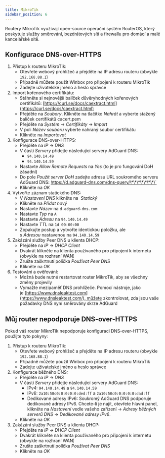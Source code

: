 ```yaml
---
title: MikroTik
sidebar_position: 6
---
```


Routery MikroTik využívají open-source operační systém RouterOS, který poskytuje služby směrování, bezdrátových sítí a firewallu pro domácí a malé kancelářské sítě.

## Konfigurace DNS-over-HTTPS

1. Přístup k routeru MikroTik:
    - Otevřete webový prohlížeč a přejděte na IP adresu routeru (obvykle `192.168.88.1`)
    - Případně můžete použít Winbox pro připojení k routeru MikroTik
    - Zadejte uživatelské jméno a heslo správce
2. Import kořenového certifikátu:
    - Stáhněte si nejnovější balíček důvěryhodných kořenových certifikátů: [https://curl.se/docs/caextract.html](https://curl.se/docs/caextract.html)
    - Přejděte na _Soubory_. Klikněte na tlačítko _Nahrát_ a vyberte stažený balíček certifikátů cacert.pem
    - Přejděte na _Systém_ → _Certifikáty_ → _Import_
    - V poli _Název souboru_ vyberte nahraný soubor certifikátu
    - Klikněte na _Importovat_
3. Konfigurace DNS-over-HTTPS:
    - Přejděte na _IP_ → _DNS_
    - V části _Servery_ přidejte následující servery AdGuard DNS:
        - `94.140.14.49`
        - `94.140.14.59`
    - Nastavte _Allow Remote Requests_ na _Yes_ (to je pro fungování DoH zásadní)
    - Do pole _Použít server DoH_ zadejte adresu URL soukromého serveru AdGuard DNS: https://d.adguard-dns.com/dns-query/\*\*\*\*\*\*\*\`
    - Klikněte na _OK_
4. Vytvořte záznam statického DNS:
    - V _Nastavení DNS_ klikněte na  _Statický_
    - Klikněte na _Přidat nový_
    - Nastavte _Název_ na `d.adguard-dns.com`
    - Nastavte _Typ_ na `A`
    - Nastavte _Adresu_ na `94.140.14.49`
    - Nastavte _TTL_ na `1d 00:00:00`
    - Zopakujte postup a vytvořte identickou položku, ale s _Adresou_ nastavenou na `94.140.14.59`
5. Zakázání služby Peer DNS u klienta DHCP:
    - Přejděte na _IP_ → _DHCP Client_
    - Dvakrát klikněte na klienta používaného pro připojení k internetu (obvykle na rozhraní WAN)
    - Zrušte zaškrtnutí políčka _Používat Peer DNS_
    - Klikněte na _OK_
6. Testování a ověřování:
    - Možná bude nutné restartovat router MikroTik, aby se všechny změny projevily
    - Vymažte mezipaměť DNS prohlížeče. Pomocí nástroje, jako je [https://www.dnsleaktest.com](https://www.dnsleaktest.com/), můžete zkontrolovat, zda jsou vaše požadavky DNS nyní směrovány skrze AdGuard

## Můj router nepodporuje DNS-over-HTTPS

Pokud váš router MikroTik nepodporuje konfiguraci DNS-over-HTTPS, použijte tyto pokyny:

1. Přístup k routeru MikroTik:
    - Otevřete webový prohlížeč a přejděte na IP adresu routeru (obvykle `192.168.88.1`)
    - Případně můžete použít Winbox pro připojení k routeru MikroTik
    - Zadejte uživatelské jméno a heslo správce
2. Konfigurace běžného DNS:
    - Přejděte na _IP_ → _DNS_
    - V části _Servery_ přidejte následující servery AdGuard DNS:
        - IPv4: `94.140.14.49` a `94.140.14.59`
        - IPv6: `2a10:50c0:0:0:0:0:ded:ff` a `2a10:50c0:0:0:0:0:dad:ff`
        - Dedikované adresy IPv6: Soukromý AdGuard DNS podporuje dedikované adresy IPv6. Chcete-li je najít, otevřete hlavní panel, klikněte na _Nastavení_ vedle vašeho zařízení → _Adresy běžných serverů DNS_ → _Dedikované adresy IPv6_.
    - Klikněte na _OK_
3. Zakázání služby Peer DNS u klienta DHCP:
    - Přejděte na _IP_ → _DHCP Client_
    - Dvakrát klikněte na klienta používaného pro připojení k internetu (obvykle na rozhraní WAN)
    - Zrušte zaškrtnutí políčka _Používat Peer DNS_
    - Klikněte na _OK_
